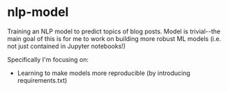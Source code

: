 # nlp-model
Training an NLP model to predict topics of blog posts. Model is trivial--the main goal of this is for me to work on building more robust ML models (i.e. not just contained in Jupyter notebooks!)

Specifically I'm focusing on:
- Learning to make models more reproducible (by introducing requirements.txt)